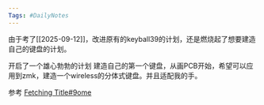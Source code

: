 ```yaml
---
Tags: #DailyNotes 
---
```


由于考了[[2025-09-12]]，改进原有的keyball39的计划，还是燃烧起了想要建造自己的键盘的计划。

开启了一个雄心勃勃的计划
建造自己的第一个键盘，从画PCB开始，希望可以应用到zmk，建造一个wireless的分体式键盘。并且适配我的手。


参考
[Fetching Title#9ome](https://www.youtube.com/watch?v=fBPu7AyDtkM)




